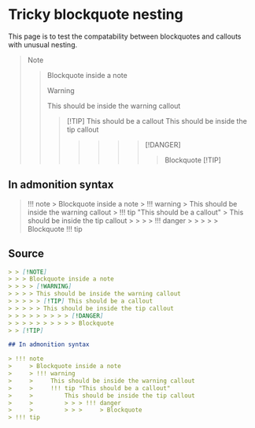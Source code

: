 # Tricky blockquote nesting

This page is to test the compatability between blockquotes and callouts with unusual nesting.

> > [!NOTE]
> > > Blockquote inside a note
> > > > [!WARNING]
> > > > This should be inside the warning callout
> > > > > [!TIP] This should be a callout
> > > > > This should be inside the tip callout
> > > > > > > > > [!DANGER]
> > > > > > > > > > Blockquote
> > [!TIP]

## In admonition syntax

> !!! note
>     > Blockquote inside a note
>     > !!! warning
>     >     This should be inside the warning callout
>     >     !!! tip "This should be a callout"
>     >         This should be inside the tip callout
>     >         > > > !!! danger
>     >         > > >     > Blockquote
> !!! tip

## Source

```md
> > [!NOTE]
> > > Blockquote inside a note
> > > > [!WARNING]
> > > > This should be inside the warning callout
> > > > > [!TIP] This should be a callout
> > > > > This should be inside the tip callout
> > > > > > > > > [!DANGER]
> > > > > > > > > > Blockquote
> > [!TIP]

## In admonition syntax

> !!! note
>     > Blockquote inside a note
>     > !!! warning
>     >     This should be inside the warning callout
>     >     !!! tip "This should be a callout"
>     >         This should be inside the tip callout
>     >         > > > !!! danger
>     >         > > >     > Blockquote
> !!! tip
```